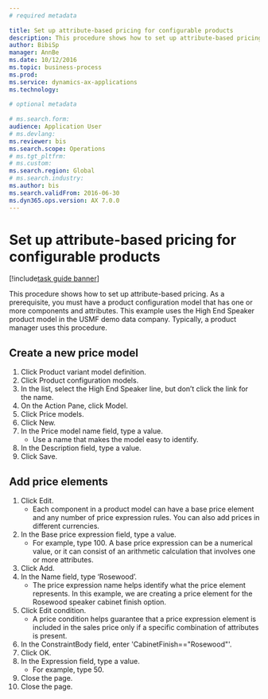 ```yaml
--- 
# required metadata 
 
title: Set up attribute-based pricing for configurable products
description: This procedure shows how to set up attribute-based pricing. 
author: BibiSp
manager: AnnBe 
ms.date: 10/12/2016
ms.topic: business-process 
ms.prod:  
ms.service: dynamics-ax-applications 
ms.technology:  
 
# optional metadata 
 
# ms.search.form:   
audience: Application User 
# ms.devlang:  
ms.reviewer: bis
ms.search.scope: Operations 
# ms.tgt_pltfrm:  
# ms.custom:  
ms.search.region: Global
# ms.search.industry: 
ms.author: bis
ms.search.validFrom: 2016-06-30 
ms.dyn365.ops.version: AX 7.0.0 
---
```

# Set up attribute-based pricing for configurable products

[!include[task guide banner](../../includes/task-guide-banner.md)]

This procedure shows how to set up attribute-based pricing. As a prerequisite, you must have a product configuration model that has one or more components and attributes. This example uses the High End Speaker product model in the USMF demo data company. Typically, a product manager uses this procedure.


## Create a new price model
1. Click Product variant model definition.
2. Click Product configuration models.
3. In the list, select the High End Speaker line, but don’t click the link for the name.
4. On the Action Pane, click Model.
5. Click Price models.
6. Click New.
7. In the Price model name field, type a value.
    * Use a name that makes the model easy to identify.  
8. In the Description field, type a value.
9. Click Save.

## Add price elements
1. Click Edit.
    * Each component in a product model can have a base price element and any number of price expression rules. You can also add prices in different currencies.  
2. In the Base price expression field, type a value.
    * For example, type 100.   A base price expression can be a numerical value, or it can consist of an arithmetic calculation that involves one or more attributes.  
3. Click Add.
4. In the Name field, type ‘Rosewood’.
    * The price expression name helps identify what the price element represents. In this example, we are creating a price element for the Rosewood speaker cabinet finish option.  
5. Click Edit condition.
    * A price condition helps guarantee that a price expression element is included in the sales price only if a specific combination of attributes is present.  
6. In the ConstraintBody field, enter 'CabinetFinish=="Rosewood"'.
7. Click OK.
8. In the Expression field, type a value.
    * For example, type 50.  
9. Close the page.
10. Close the page.

